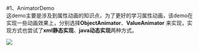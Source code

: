 #1、AnimatorDemo  
这demo主要是涉及到属性动画的知识点，为了更好的学习属性动画，该demo在实现一些动画效果上，分别选择**ObjectAnimator**、**ValueAnimator** 来实现，实现方式也尝试了**xml静态实现**、**java动态实现**两种方式。  

![](http://images2015.cnblogs.com/blog/810210/201608/810210-20160806230944747-310543784.gif)
